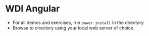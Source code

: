 WDI Angular
===========

* For all demos and exercises, run `bower install` in the directory
* Browse to directory using your local web server of choice